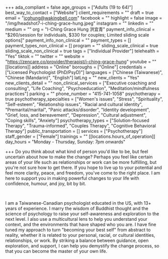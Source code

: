 +++
ada_compliant = false
age_groups = ["Adults (19 to 64)"]
best_way_to_contact = ["Website"]
client_requirements = ""
draft = true
email = "icghung@wakingbell.com"
facebook = ""
highlight = false
image = "/img/headshot7-i-ching-grace-hung.jpeg"
instagram = ""
linkedin = ""
medium = ""
org = "I-Ching Grace Hung 洪宜青"
payment_info_clinical = "$260/session for individuals, $330 for couples; Limited sliding scale options]"
payment_info_non_clinical = ""
payment_types = []
payment_types_non_clinical = []
program = ""
sliding_scale_clinical = true
sliding_scale_non_clinical = true
tags = ["Individual Provider"]
telehealth = "Yes"
tiktok = ""
twitter = ""
website = "https://zencare.co/provider/therapist/i-ching-grace-hung"
youtube = ""
[[locations]]
address = "Online"
boroughs = ["Online"]
credentials = ["Licensed Psychologist (PhD/PsyD)"]
languages = ["Chinese (Taiwanese)", "Chinese (Mandarin)", "English"]
latLng = ""
new_clients = "Yes"
new_clients_detail = ""
non_clinical_services = ["Executive coaching and consulting", "Life Coaching", "Psychoeducation", "Meditation/mindfulness practices"]
parking = ""
phone_number = "415-741-1058"
psychotherapy = true
psychotherapy_specialties = ["Women's issues", "Stress", "Spirituality", "Self-esteem", "Relationship issues", "Racial and cultural identity", "Premarital/marital", "Panic attacks/disorder", "Identity development", "Grief, loss, and bereavement", "Depression", "Cultural adjustment", "Coping skills", "Anxiety"]
psychotherapy_types = ["Solution-focused Therapy", "Trauma-informed", "Couples Therapy", "Cognitive Behavioral Therapy"]
public_transportation = []
services = ["Psychotherapy"]
staff_gender = ["Female"]
trainings = ""
[[locations.hours_of_operation]]
day_hours = "Monday - Thursday, Sunday: 7pm onwards"

+++
Do you think about what kind of person you'd like to be, but feel uncertain about how to make the change? Perhaps you feel like certain areas of your life such as relationships or work can be more fulfilling, but you're not sure how to get there. If you hope to live up to your potential and feel more clarity, peace, and freedom, you've come to the right place. I am here to support you in making powerful changes to your life with confidence, humour, and joy, bit by bit. 

<br>

I am a Taiwanese-Canadian psychologist educated in the US, with 13+ years of experience. I marry the wisdom of Buddhist thought and the science of psychology to raise your self-awareness and exploration to the next level. I also use a multicultural lens to help you understand your context, and the environments that have shaped who you are. I have fine tuned my approach to turn "becoming your best self" from abstract to reality, whether it is related to your personal, racial, or cultural identities, relationships, or work. By striking a balance between guidance, open exploration, and support, I can help you demystify the change process, so that you can become the master of your own life.